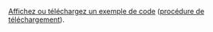 [Affichez ou téléchargez un exemple de code](https://github.com/aspnet/AspNetCore.Docs/tree/master/aspnetcore/tutorials/first-mvc-app/start-mvc/sample) ([procédure de téléchargement](xref:index#how-to-download-a-sample)).
